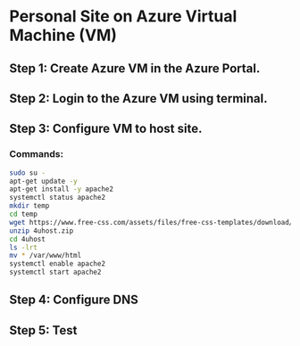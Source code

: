 # Personal Site on Azure Virtual Machine (VM)

## Step 1: Create Azure VM in the Azure Portal.
## Step 2: Login to the Azure VM using terminal.
## Step 3: Configure VM to host site.

### Commands:

```sh
sudo su -
apt-get update -y
apt-get install -y apache2
systemctl status apache2
mkdir temp
cd temp
wget https://www.free-css.com/assets/files/free-css-templates/download/page289/4uhost.zip
unzip 4uhost.zip
cd 4uhost
ls -lrt
mv * /var/www/html
systemctl enable apache2
systemctl start apache2
```

## Step 4: Configure DNS
## Step 5: Test


